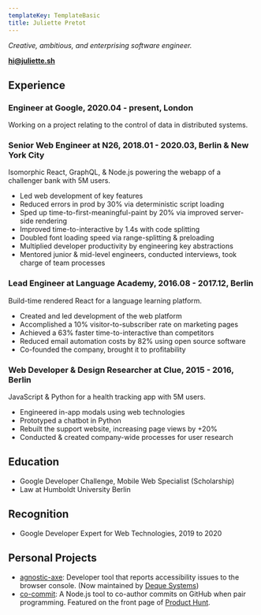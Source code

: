 ```yaml
---
templateKey: TemplateBasic
title: Juliette Pretot
---
```


_Creative, ambitious, and enterprising software engineer._

**hi@juliette.sh**

## Experience

### Engineer at Google, 2020.04 - present, London

Working on a project relating to the control of data in distributed systems.

### Senior Web Engineer at N26, 2018.01 - 2020.03, Berlin & New York City

Isomorphic React, GraphQL, & Node.js powering the webapp of a challenger bank with 5M users.

- Led web development of key features
- Reduced errors in prod by 30% via deterministic script loading
- Sped up time-to-first-meaningful-paint by 20% via improved server-side rendering
- Improved time-to-interactive by 1.4s with code splitting
- Doubled font loading speed via range-splitting & preloading
- Multiplied developer productivity by engineering key abstractions
- Mentored junior & mid-level engineers, conducted interviews, took charge of team processes

### Lead Engineer at Language Academy, 2016.08 - 2017.12, Berlin

Build-time rendered React for a language learning platform.

- Created and led development of the web platform
- Accomplished a 10% visitor-to-subscriber rate on marketing pages
- Achieved a 63% faster time-to-interactive than competitors
- Reduced email automation costs by 82% using open source software
- Co-founded the company, brought it to profitability

### Web Developer & Design Researcher at Clue, 2015 - 2016, Berlin

JavaScript & Python for a health tracking app with 5M users.

- Engineered in-app modals using web technologies
- Prototyped a chatbot in Python
- Rebuilt the support website, increasing page views by +20%
- Conducted & created company-wide processes for user research

## Education

- Google Developer Challenge, Mobile Web Specialist (Scholarship)
- Law at Humboldt University Berlin

## Recognition

- Google Developer Expert for Web Technologies, 2019 to 2020

## Personal Projects

- [agnostic-axe](https://github.com/juliettepretot/agnostic-axe): Developer tool that reports accessibility issues to the browser console. (Now maintained by [Deque Systems](https://en.wikipedia.org/wiki/Deque_Systems))
- [co-commit](https://github.com/juliettepretot/npx-co-commit): A Node.js tool to co-author commits on GitHub when pair programming. Featured on the front page of [Product Hunt](https://www.producthunt.com/posts/co-commit).
